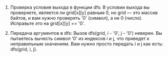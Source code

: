 1) Проверка условия выхода в функции dfs:
В условии выхода вы проверяете, является ли grid[x][y] равным 0, но grid — это массив байтов, и вам нужно проверять '0' (символ), а не 0 (число). Исправьте это на grid[x][y] == '0'.

2) Передача аргументов в dfs:
Вызов dfs(grid, i - '0', j - '0') неверен. Вы пытаетесь вычесть символ '0' из индексов i и j, что приведет к неправильным значениям. Вам нужно просто передать i и j как есть: dfs(grid, i, j).
